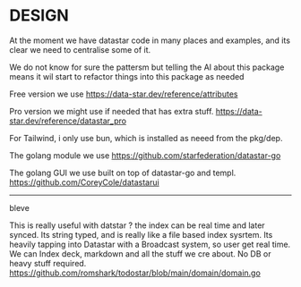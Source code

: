 # DESIGN

At the moment we have datastar code in many places and examples, and its clear we need to centralise some of it. 

We do not know for sure the pattersm but telling the AI about this package means it wil start to refactor things into this package as needed

Free version we use
https://data-star.dev/reference/attributes

Pro version we might use if needed that has extra stuff.
https://data-star.dev/reference/datastar_pro

For Tailwind, i only use bun, which is installed as neeed from the pkg/dep.

The golang module we use
https://github.com/starfederation/datastar-go

The golang GUI we use built on top of datastar-go and templ.
https://github.com/CoreyCole/datastarui

---

bleve

This is really useful with datstar ? the index can be real time and later synced. Its string typed, and is really like a file based index sysrtem. Its heavily tapping into Datastar with a Broadcast system, so user get real time. We can Index deck, markdown and all the stuff we cre about. No DB or heavy stuff required. 
https://github.com/romshark/todostar/blob/main/domain/domain.go
